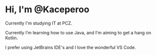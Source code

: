 # Hi, I'm @Kaceperoo

Currently I'm studying IT at PCZ.

Currently I’m learning how to use Java, and I'm aiming to get a hang on Kotlin.

I prefer using JetBrains IDE's and I love the wonderful VS Code.
